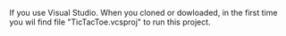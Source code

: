 If you use Visual Studio. When you cloned or dowloaded, in the first time you wil find file "TicTacToe.vcsproj" to run this project.
